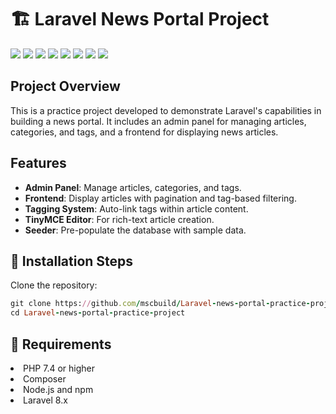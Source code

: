 # 🏗 Laravel News Portal Project
![](https://komarev.com/ghpvc/?username=mscbuild) 
 ![](https://img.shields.io/github/license/mscbuild/e-learning) 
 ![](https://img.shields.io/github/repo-size/mscbuild/Laravel-News-Portal-Starter)
![](https://img.shields.io/badge/PRs-Welcome-green)
![](https://img.shields.io/badge/code%20style-php-green)
![](https://img.shields.io/github/stars/mscbuild)
![](https://img.shields.io/badge/Topic-Github-lighred)
![](https://img.shields.io/website?url=https%3A%2F%2Fgithub.com%2Fmscbuild)

## Project Overview

This is a practice project developed to demonstrate Laravel's capabilities in building a news portal. It includes an admin panel for managing articles, categories, and tags, and a frontend for displaying news articles.

## Features

- **Admin Panel**: Manage articles, categories, and tags.
- **Frontend**: Display articles with pagination and tag-based filtering.
- **Tagging System**: Auto-link tags within article content.
- **TinyMCE Editor**: For rich-text article creation.
- **Seeder**: Pre-populate the database with sample data.

## 🔧 Installation Steps

  Clone the repository:
   ```ruby
   git clone https://github.com/mscbuild/Laravel-news-portal-practice-project.git
   cd Laravel-news-portal-practice-project
   ```

 ## 🔧 Requirements

<li>PHP 7.4 or higher

<li>Composer

<li>Node.js and npm

<li>Laravel 8.x
